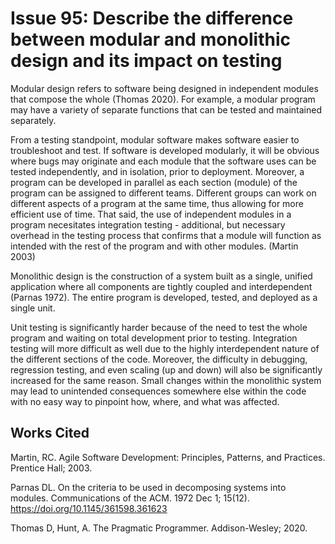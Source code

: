 # Issue 95: Describe the difference between modular and monolithic design and its impact on testing

Modular design refers to software being designed in independent modules that compose the whole (Thomas 2020). For example, a modular program may have a variety of separate functions that can be tested and maintained separately. 

From a testing standpoint, modular software makes software easier to troubleshoot and test. If software is developed modularly, it will be obvious where bugs may originate and each module that the software uses can be tested independently, and in isolation, prior to deployment. Moreover, a program can be developed in parallel as each section (module) of the program can be assigned to different teams. Different groups can work on different aspects of a program at the same time, thus allowing for more efficient use of time. That said, the use of independent modules in a program necesitates integration testing - additional, but necessary overhead in the testing process that confirms that a module will function as intended with the rest of the program and with other modules.
(Martin 2003)   

Monolithic design is the construction of a system built as a single, unified application where all components are tightly coupled and interdependent (Parnas 1972). The entire program is developed, tested, and deployed as a single unit.

Unit testing is significantly harder because of the need to test the whole program and waiting on total development prior to testing. Integration testing will more difficult as well due to the highly interdependent nature of the different sections of the code. Moreover, the difficulty in debugging, regression testing, and even scaling (up and down) will also be significantly increased for the same reason. Small changes within the monolithic system may lead to unintended consequences somewhere else within the code with no easy way to pinpoint how, where, and what was affected.

## Works Cited
Martin, RC. Agile Software Development: Principles, Patterns, and Practices. Prentice Hall; 2003.

Parnas DL. On the criteria to be used in decomposing systems into modules. Communications of the ACM. 1972 Dec 1; 15(12). https://doi.org/10.1145/361598.361623

Thomas D, Hunt, A. The Pragmatic Programmer. Addison-Wesley; 2020.